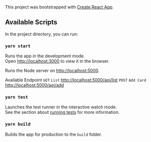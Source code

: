 This project was bootstrapped with [Create React App](https://github.com/facebook/create-react-app).

## Available Scripts

In the project directory, you can run:

### `yarn start`

Runs the app in the development mode.<br>
Open [http://localhost:3000](http://localhost:3000) to view it in the browser.

Runs the Node server on [http://localhost:5000](http://localhost:5000).

Available Endpoint
`GET` `List` [http://localhost:5000/api/list](http://localhost:5000/api/list)
`POST` `Add Card` [http://localhost:5000/api/add](http://localhost:5000/api/add)

### `yarn test`

Launches the test runner in the interactive watch mode.<br>
See the section about [running tests](https://facebook.github.io/create-react-app/docs/running-tests) for more information.

### `yarn build`

Builds the app for production to the `build` folder.
